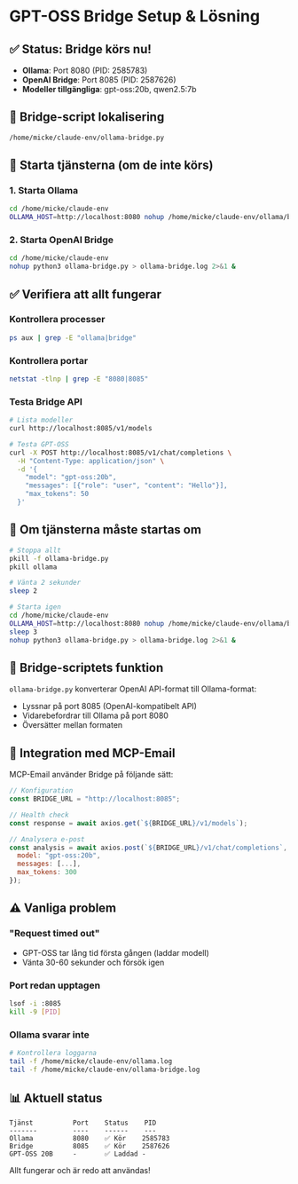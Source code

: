 # GPT-OSS Bridge Setup & Lösning

## ✅ Status: Bridge körs nu!

- **Ollama**: Port 8080 (PID: 2585783)
- **OpenAI Bridge**: Port 8085 (PID: 2587626)
- **Modeller tillgängliga**: gpt-oss:20b, qwen2.5:7b

## 📍 Bridge-script lokalisering

```bash
/home/micke/claude-env/ollama-bridge.py
```

## 🚀 Starta tjänsterna (om de inte körs)

### 1. Starta Ollama
```bash
cd /home/micke/claude-env
OLLAMA_HOST=http://localhost:8080 nohup /home/micke/claude-env/ollama/bin/ollama serve > ollama.log 2>&1 &
```

### 2. Starta OpenAI Bridge
```bash
cd /home/micke/claude-env
nohup python3 ollama-bridge.py > ollama-bridge.log 2>&1 &
```

## ✅ Verifiera att allt fungerar

### Kontrollera processer
```bash
ps aux | grep -E "ollama|bridge"
```

### Kontrollera portar
```bash
netstat -tlnp | grep -E "8080|8085"
```

### Testa Bridge API
```bash
# Lista modeller
curl http://localhost:8085/v1/models

# Testa GPT-OSS
curl -X POST http://localhost:8085/v1/chat/completions \
  -H "Content-Type: application/json" \
  -d '{
    "model": "gpt-oss:20b",
    "messages": [{"role": "user", "content": "Hello"}],
    "max_tokens": 50
  }'
```

## 🔧 Om tjänsterna måste startas om

```bash
# Stoppa allt
pkill -f ollama-bridge.py
pkill ollama

# Vänta 2 sekunder
sleep 2

# Starta igen
cd /home/micke/claude-env
OLLAMA_HOST=http://localhost:8080 nohup /home/micke/claude-env/ollama/bin/ollama serve > ollama.log 2>&1 &
sleep 3
nohup python3 ollama-bridge.py > ollama-bridge.log 2>&1 &
```

## 📝 Bridge-scriptets funktion

`ollama-bridge.py` konverterar OpenAI API-format till Ollama-format:
- Lyssnar på port 8085 (OpenAI-kompatibelt API)
- Vidarebefordrar till Ollama på port 8080
- Översätter mellan formaten

## 🎯 Integration med MCP-Email

MCP-Email använder Bridge på följande sätt:
```javascript
// Konfiguration
const BRIDGE_URL = "http://localhost:8085";

// Health check
const response = await axios.get(`${BRIDGE_URL}/v1/models`);

// Analysera e-post
const analysis = await axios.post(`${BRIDGE_URL}/v1/chat/completions`, {
  model: "gpt-oss:20b",
  messages: [...],
  max_tokens: 300
});
```

## ⚠️ Vanliga problem

### "Request timed out"
- GPT-OSS tar lång tid första gången (laddar modell)
- Vänta 30-60 sekunder och försök igen

### Port redan upptagen
```bash
lsof -i :8085
kill -9 [PID]
```

### Ollama svarar inte
```bash
# Kontrollera loggarna
tail -f /home/micke/claude-env/ollama.log
tail -f /home/micke/claude-env/ollama-bridge.log
```

## 📊 Aktuell status

```
Tjänst          Port    Status    PID
-------         ----    ------    ---
Ollama          8080    ✅ Kör    2585783
Bridge          8085    ✅ Kör    2587626
GPT-OSS 20B     -       ✅ Laddad -
```

Allt fungerar och är redo att användas!